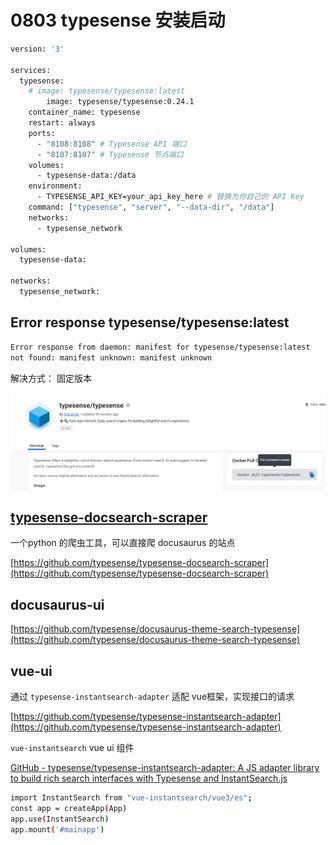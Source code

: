 # 0803 typesense 安装启动

```bash
version: '3'

services:
  typesense:
    # image: typesense/typesense:latest
		image: typesense/typesense:0.24.1
    container_name: typesense
    restart: always
    ports:
      - "8108:8108" # Typesense API 端口
      - "8107:8107" # Typesense 节点端口
    volumes:
      - typesense-data:/data
    environment:
      - TYPESENSE_API_KEY=your_api_key_here # 替换为你自己的 API Key
    command: ["typesense", "server", "--data-dir", "/data"]
    networks:
      - typesense_network

volumes:
  typesense-data:

networks:
  typesense_network:
```

## Error response typesense/typesense:latest

```bash
Error response from daemon: manifest for typesense/typesense:latest 
not found: manifest unknown: manifest unknown
```

解决方式： 固定版本

![Untitled](0803%20typesense%20%E5%AE%89%E8%A3%85%E5%90%AF%E5%8A%A8%20926e83a8160c4b0690b6b0009d179064/Untitled.png)

## [typesense-docsearch-scraper](https://github.com/typesense/typesense-docsearch-scraper)

一个python 的爬虫工具，可以直接爬 docusaurus 的站点

[https://github.com/typesense/typesense-docsearch-scraper](https://github.com/typesense/typesense-docsearch-scraper)

## docusaurus-ui

[https://github.com/typesense/docusaurus-theme-search-typesense](https://github.com/typesense/docusaurus-theme-search-typesense)

## vue-ui

通过 `typesense-instantsearch-adapter` 适配 vue框架，实现接口的请求

[https://github.com/typesense/typesense-instantsearch-adapter](https://github.com/typesense/typesense-instantsearch-adapter)

`vue-instantsearch`  vue ui 组件

[GitHub - typesense/typesense-instantsearch-adapter: A JS adapter library to build rich search interfaces with Typesense and InstantSearch.js](https://github.com/typesense/typesense-instantsearch-adapter#with-vue-instantsearch)

```bash
import InstantSearch from "vue-instantsearch/vue3/es";
const app = createApp(App)
app.use(InstantSearch)
app.mount('#mainapp')
```